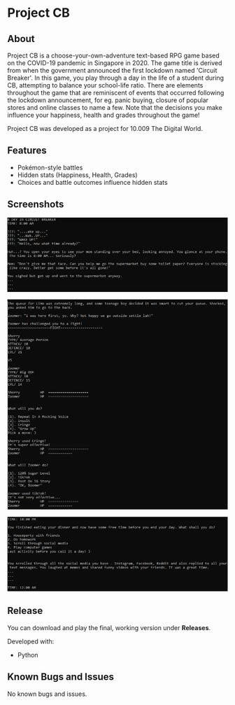 # Project CB
## About
Project CB is a choose-your-own-adventure text-based RPG game based on the COVID-19 pandemic in Singapore in 2020. The game title is derived from when the government announced the first lockdown named 'Circuit Breaker'. In this game, you play through a day in the life of a student during CB, attempting to balance your school-life ratio. There are elements throughout the game that are reminiscent of events that occurred following the lockdown announcement, for eg. panic buying, closure of popular stores and online classes to name a few. Note that the decisions you make influence your happiness, health and grades throughout the game!

Project CB was developed as a project for 10.009 The Digital World.

## Features
* Pokémon-style battles
* Hidden stats (Happiness, Health, Grades)
* Choices and battle outcomes influence hidden stats

## Screenshots
<p align="center">
  <img src="images/project_cb_ss1.png" >
</p>
<p align="center">
  <img src="images/project_cb_ss2.png" >
</p>
<p align="center">
  <img src="images/project_cb_ss3.png" >
</p>

## Release
You can download and play the final, working version under **Releases**.

Developed with:
* Python

## Known Bugs and Issues
No known bugs and issues.
